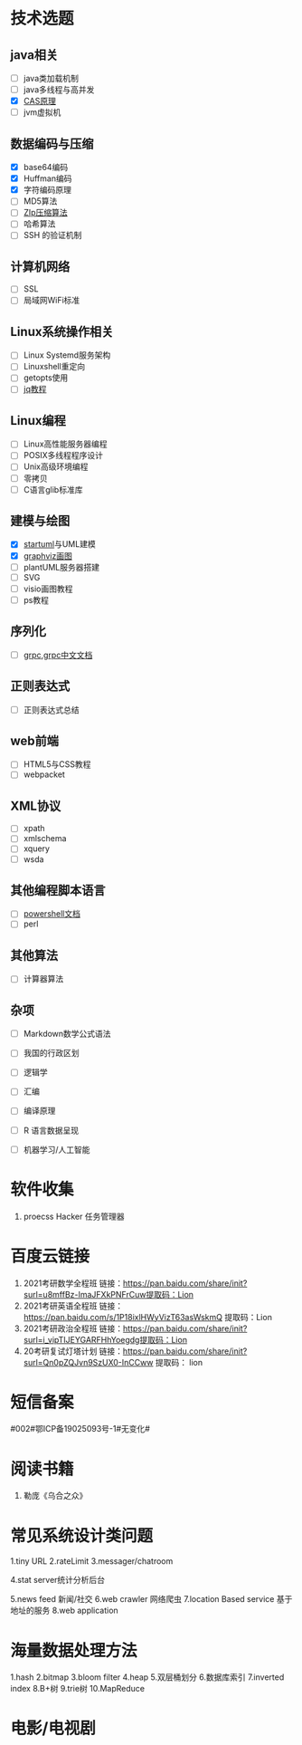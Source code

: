 # 技术选题

## java相关

- [ ] java类加载机制
- [ ] java多线程与高并发
- [x] [CAS原理](https://my.oschina.net/editorial-story/blog/3019773)
- [ ] jvm虚拟机

## 数据编码与压缩

- [x] base64编码
- [x] Huffman编码
- [x] 字符编码原理
- [ ] MD5算法
- [ ] [ZIp压缩算法](https://www.cnblogs.com/esingchan/p/3958962.html)
- [ ] 哈希算法
- [ ] SSH 的验证机制

## 计算机网络

- [ ] SSL
- [ ] 局域网WiFi标准

## Linux系统操作相关

- [ ] Linux Systemd服务架构
- [ ] Linuxshell重定向
- [ ] getopts使用
- [ ] [jq教程](https://stedolan.github.io/jq/manual/#IO)

## Linux编程

- [ ] Linux高性能服务器编程
- [ ] POSIX多线程程序设计
- [ ] Unix高级环境编程
- [ ] 零拷贝
- [ ] C语言glib标准库

## 建模与绘图

- [x] [startuml](https://docs.staruml.io/)与UML建模
- [x] [graphviz画图](http://graphviz.org/documentation/)
- [ ] plantUML服务器搭建
- [ ] SVG
- [ ] visio画图教程
- [ ] ps教程

## 序列化

- [ ] [grpc](https://grpc.io/),[grpc中文文档](http://doc.oschina.net/grpc?t=57966)

## 正则表达式

- [ ] 正则表达式总结

## web前端

- [ ] HTML5与CSS教程
- [ ] webpacket

## XML协议

- [ ] xpath
- [ ] xmlschema
- [ ] xquery
- [ ] wsda

## 其他编程脚本语言

- [ ] [powershell文档](https://www.pstips.net/powershell-scripts-signature.html)
- [ ] perl

## 其他算法

- [ ] 计算器算法

## 杂项

- [ ] Markdown数学公式语法
- [ ] 我国的行政区划
- [ ] 逻辑学
- [ ] 汇编
- [ ] 编译原理
- [ ] R 语言数据呈现
- [ ] 机器学习/人工智能



# 软件收集

1. proecss Hacker 任务管理器

# 百度云链接

1. 2021考研数学全程班
   链接：https://pan.baidu.com/share/init?surl=u8mffBz-ImaJFXkPNFrCuw提取码：Lion
2. 2021考研英语全程班
   链接：https://pan.baidu.com/s/1P18ixlHWyVizT63asWskmQ 提取码：Lion
3. 2021考研政治全程班
   链接：https://pan.baidu.com/share/init?surl=i_vipTIJEYGARFHhYoegdg提取码：Lion
4. 20考研复试灯塔计划
   链接：https://pan.baidu.com/share/init?surl=Qn0pZQJvn9SzUX0-InCCww 提取码：
   lion



# 短信备案

 \#002#鄂ICP备19025093号-1#无变化#

# 阅读书籍

1. 勒庞《乌合之众》


# 常见系统设计类问题

1.tiny URL
2.rateLimit
3.messager/chatroom

4.stat server统计分析后台

5.news feed 新闻/社交
6.web crawler 网络爬虫
7.location Based service 基于地址的服务
8.web application

# 海量数据处理方法

1.hash
2.bitmap
3.bloom filter
4.heap
5.双层桶划分
6.数据库索引
7.inverted index
8.B+树
9.trie树
10.MapReduce

# 电影/电视剧

